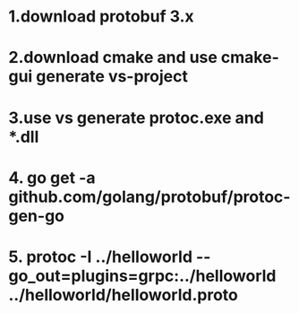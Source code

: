 # 1.download protobuf 3.x
# 2.download cmake and use cmake-gui generate vs-project
# 3.use vs generate protoc.exe and *.dll
# 4. go get -a github.com/golang/protobuf/protoc-gen-go
# 5. protoc -I ../helloworld --go_out=plugins=grpc:../helloworld ../helloworld/helloworld.proto